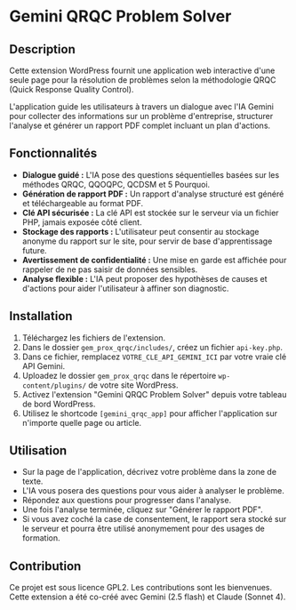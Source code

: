# Gemini QRQC Problem Solver

## Description

Cette extension WordPress fournit une application web interactive d'une seule page pour la résolution de problèmes selon la méthodologie QRQC (Quick Response Quality Control).

L'application guide les utilisateurs à travers un dialogue avec l'IA Gemini pour collecter des informations sur un problème d'entreprise, structurer l'analyse et générer un rapport PDF complet incluant un plan d'actions.

## Fonctionnalités

-   **Dialogue guidé :** L'IA pose des questions séquentielles basées sur les méthodes QRQC, QQOQPC, QCDSM et 5 Pourquoi.
-   **Génération de rapport PDF :** Un rapport d'analyse structuré est généré et téléchargeable au format PDF.
-   **Clé API sécurisée :** La clé API est stockée sur le serveur via un fichier PHP, jamais exposée côté client.
-   **Stockage des rapports :** L'utilisateur peut consentir au stockage anonyme du rapport sur le site, pour servir de base d'apprentissage future.
-   **Avertissement de confidentialité :** Une mise en garde est affichée pour rappeler de ne pas saisir de données sensibles.
-   **Analyse flexible :** L'IA peut proposer des hypothèses de causes et d'actions pour aider l'utilisateur à affiner son diagnostic.

## Installation

1.  Téléchargez les fichiers de l'extension.
2.  Dans le dossier `gem_prox_qrqc/includes/`, créez un fichier `api-key.php`.
3.  Dans ce fichier, remplacez `VOTRE_CLE_API_GEMINI_ICI` par votre vraie clé API Gemini.
4.  Uploadez le dossier `gem_prox_qrqc` dans le répertoire `wp-content/plugins/` de votre site WordPress.
5.  Activez l'extension "Gemini QRQC Problem Solver" depuis votre tableau de bord WordPress.
6.  Utilisez le shortcode `[gemini_qrqc_app]` pour afficher l'application sur n'importe quelle page ou article.

## Utilisation

-   Sur la page de l'application, décrivez votre problème dans la zone de texte.
-   L'IA vous posera des questions pour vous aider à analyser le problème.
-   Répondez aux questions pour progresser dans l'analyse.
-   Une fois l'analyse terminée, cliquez sur "Générer le rapport PDF".
-   Si vous avez coché la case de consentement, le rapport sera stocké sur le serveur et pourra être utilisé anonymement pour des usages de formation.

## Contribution

Ce projet est sous licence GPL2. Les contributions sont les bienvenues.
Cette extension a été co-créé avec Gemini (2.5 flash) et Claude (Sonnet 4).

